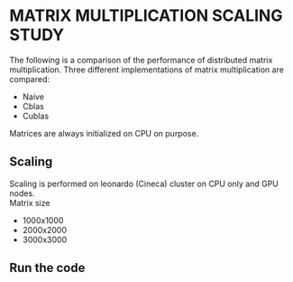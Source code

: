 # MATRIX MULTIPLICATION SCALING STUDY

The following is a comparison of the performance of distributed matrix multiplication. Three different implementations of matrix multiplication are compared: 
- Naive
- Cblas
- Cublas

Matrices are always initialized on CPU on purpose.

## Scaling
Scaling is performed on leonardo (Cineca) cluster on CPU only and GPU nodes. 
\
Matrix size
- 1000x1000
- 2000x2000
- 3000x3000
## Run the code

